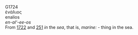 <body>
  <p>G1724<br>  ἐνάλιος  <br> enalios  <br><i>en-al‘-ee-os </i><br>From <a href="g1722.htm">1722</a> and <a href="g0251.htm">251</a>  <i>in</i> the <i>sea</i>, that is, <i>marine:</i> - thing in the sea.<br></p>
 </body>